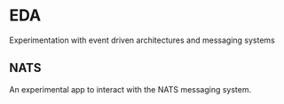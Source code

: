 # EDA
Experimentation with event driven architectures and messaging systems

## NATS
An experimental app to interact with the NATS messaging system.

